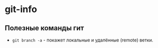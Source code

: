 # git-info #

## Полезные команды гит ##
* `git branch -a` - покажет локальные и удалённые (remote) ветки.
